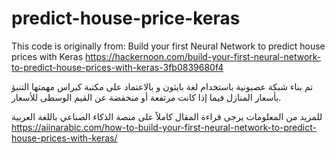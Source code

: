 # predict-house-price-keras

This code is originally from:
Build your first Neural Network to predict house prices with Keras <https://hackernoon.com/build-your-first-neural-network-to-predict-house-prices-with-keras-3fb0839680f4>

تم بناء شبكة عصبونية باستخدام لغة بايثون و بالاعتماد على مكتبة كيراس مهمتها التنبؤ بأسعار المنازل فيما إذا كانت مرتفعة أو منخفضة عن القيم الوسطى للأسعار.

للمزيد من المعلومات يرجى قراءة المقال كاملاً على منصة الذكاء الصناعي باللغة العربية
https://aiinarabic.com/how-to-build-your-first-neural-network-to-predict-house-prices-with-keras/
